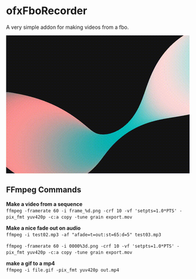 # ofxFboRecorder
A very simple addon for making videos from a fbo.

![alt text](https://github.com/vanderlin/ofxFboRecorder/blob/master/images/export.gif "Example Image")

## FFmpeg Commands
**Make a video from a sequence**  
`ffmpeg -framerate 60 -i frame_%d.png -crf 10 -vf 'setpts=1.0*PTS' -pix_fmt yuv420p -c:a copy -tune grain export.mov`


**Make a nice fade out on audio**   
`ffmpeg -i test02.mp3 -af "afade=t=out:st=65:d=5" test03.mp3`


`ffmpeg -framerate 60 -i 0000%3d.png -crf 10 -vf 'setpts=1.0*PTS' -pix_fmt yuv420p -c:a copy -tune grain export.mov`


**make a gif to a mp4**   
`ffmpeg -i file.gif -pix_fmt yuv420p out.mp4`
